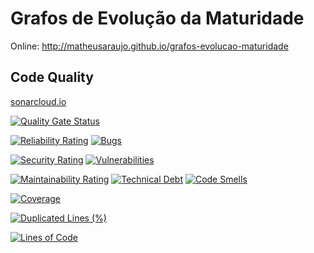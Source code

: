# Grafos de Evolução da Maturidade

Online: http://matheusaraujo.github.io/grafos-evolucao-maturidade

## Code Quality

[sonarcloud.io](https://sonarcloud.io/dashboard?id=matheusaraujo_grafos-evolucao-maturidade)

[![Quality Gate Status](https://sonarcloud.io/api/project_badges/measure?project=matheusaraujo_grafos-evolucao-maturidade&metric=alert_status)](https://sonarcloud.io/dashboard?id=matheusaraujo_grafos-evolucao-maturidade)

[![Reliability Rating](https://sonarcloud.io/api/project_badges/measure?project=matheusaraujo_grafos-evolucao-maturidade&metric=reliability_rating)](https://sonarcloud.io/dashboard?id=matheusaraujo_grafos-evolucao-maturidade)
[![Bugs](https://sonarcloud.io/api/project_badges/measure?project=matheusaraujo_grafos-evolucao-maturidade&metric=bugs)](https://sonarcloud.io/dashboard?id=matheusaraujo_grafos-evolucao-maturidade)

[![Security Rating](https://sonarcloud.io/api/project_badges/measure?project=matheusaraujo_grafos-evolucao-maturidade&metric=security_rating)](https://sonarcloud.io/dashboard?id=matheusaraujo_grafos-evolucao-maturidade)
[![Vulnerabilities](https://sonarcloud.io/api/project_badges/measure?project=matheusaraujo_grafos-evolucao-maturidade&metric=vulnerabilities)](https://sonarcloud.io/dashboard?id=matheusaraujo_grafos-evolucao-maturidade)

[![Maintainability Rating](https://sonarcloud.io/api/project_badges/measure?project=matheusaraujo_grafos-evolucao-maturidade&metric=sqale_rating)](https://sonarcloud.io/dashboard?id=matheusaraujo_grafos-evolucao-maturidade)
[![Technical Debt](https://sonarcloud.io/api/project_badges/measure?project=matheusaraujo_grafos-evolucao-maturidade&metric=sqale_index)](https://sonarcloud.io/dashboard?id=matheusaraujo_grafos-evolucao-maturidade)
[![Code Smells](https://sonarcloud.io/api/project_badges/measure?project=matheusaraujo_grafos-evolucao-maturidade&metric=code_smells)](https://sonarcloud.io/dashboard?id=matheusaraujo_grafos-evolucao-maturidade)

[![Coverage](https://sonarcloud.io/api/project_badges/measure?project=matheusaraujo_grafos-evolucao-maturidade&metric=coverage)](https://sonarcloud.io/dashboard?id=matheusaraujo_grafos-evolucao-maturidade)

[![Duplicated Lines (%)](https://sonarcloud.io/api/project_badges/measure?project=matheusaraujo_grafos-evolucao-maturidade&metric=duplicated_lines_density)](https://sonarcloud.io/dashboard?id=matheusaraujo_grafos-evolucao-maturidade)

[![Lines of Code](https://sonarcloud.io/api/project_badges/measure?project=matheusaraujo_grafos-evolucao-maturidade&metric=ncloc)](https://sonarcloud.io/dashboard?id=matheusaraujo_grafos-evolucao-maturidade)